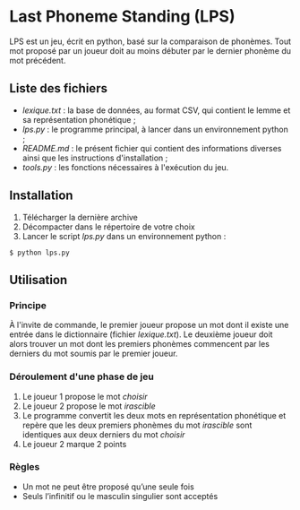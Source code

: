# Last Phoneme Standing (LPS)

LPS est un jeu, écrit en python, basé sur la comparaison de phonèmes. Tout mot proposé par un joueur doit au moins débuter par le dernier phonème du mot précédent.

## Liste des fichiers

- *lexique.txt* : la base de données, au format CSV, qui contient le lemme et sa représentation phonétique ;
- *lps.py* : le programme principal, à lancer dans un environnement python ;
- *README.md* : le présent fichier qui contient des informations diverses ainsi que les instructions d'installation ;
- *tools.py* : les fonctions nécessaires à l'exécution du jeu.

## Installation

1. Télécharger la dernière archive
2. Décompacter dans le répertoire de votre choix
3. Lancer le script *lps.py* dans un environnement python :
```
$ python lps.py
```

## Utilisation

### Principe

À l'invite de commande, le premier joueur propose un mot dont il existe une entrée dans le dictionnaire (fichier *lexique.txt*). Le deuxième joueur doit alors trouver un mot dont les premiers phonèmes commencent par les derniers du mot soumis par le premier joueur.

### Déroulement d'une phase de jeu

1. Le joueur 1 propose le mot *choisir*
2. Le joueur 2 propose le mot *irascible*
3. Le programme convertit les deux mots en représentation phonétique et repère que les deux premiers phonèmes du mot *irascible* sont identiques aux deux derniers du mot *choisir*
4. Le joueur 2 marque 2 points

### Règles

- Un mot ne peut être proposé qu’une seule fois
- Seuls l’infinitif ou le masculin singulier sont acceptés